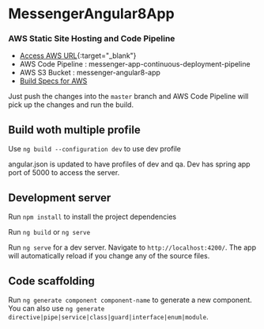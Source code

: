 # MessengerAngular8App

### AWS Static Site Hosting and Code Pipeline

* [Access AWS URL](http://messenger-angular8-app.s3-website-us-east-1.amazonaws.com/){:target="_blank"}
* AWS Code Pipeline : messenger-app-continuous-deployment-pipeline
* AWS S3 Bucket : messenger-angular8-app
* [Build Specs for AWS](https://github.com/nitinkc/messages-app-angular8/blob/master/buildspec.yml)

Just push the changes into the `master` branch and AWS Code Pipeline will pick up the changes and run the build.

## Build woth multiple profile

Use `ng build --configuration dev` to use dev profile

angular.json is updated to have profiles of dev and qa. Dev has spring app port of 5000 to access the server.


## Development server
Run `npm install` to install the project dependencies

Run `ng build` or `ng serve`

Run `ng serve` for a dev server. Navigate to `http://localhost:4200/`. The app will automatically reload if you change any of the source files.

## Code scaffolding

Run `ng generate component component-name` to generate a new component. You can also use `ng generate directive|pipe|service|class|guard|interface|enum|module`.